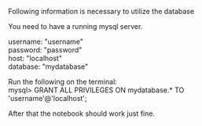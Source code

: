 Following information is necessary to utilize the database

You need to have a running mysql server.

username: "username" <br />
password: "password" <br />
host: "localhost" <br />
database: "mydatabase" <br />

Run the following on the terminal: <br />
mysql> GRANT ALL PRIVILEGES ON mydatabase.* TO 'username'@'localhost';

After that the notebook should work just fine.



